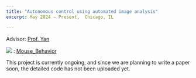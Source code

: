 ```yaml
---
title: "Autonomous control using automated image analysis"
excerpt: May 2024 – Present,  Chicago, IL

---
```

Advisor: [Prof. Yan](https://tomyan555.github.io) 

<img src="https://img.shields.io/badge/GitHub-181717?style=flat-square&logo=GitHub&logoColor=white"/> : [Mouse_Behavior](https://github.com/ichbill/Mouse_Behavior)
  
This project is currently ongoing, and since we are planning to write a paper soon, the detailed code has not been uploaded yet.
